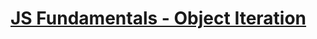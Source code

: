 # [JS Fundamentals - Object Iteration](https://learn.co/tracks/online-software-engineering-structured/front-end-web-programming/communication-with-the-server/js-fundamentals-object-iteration)